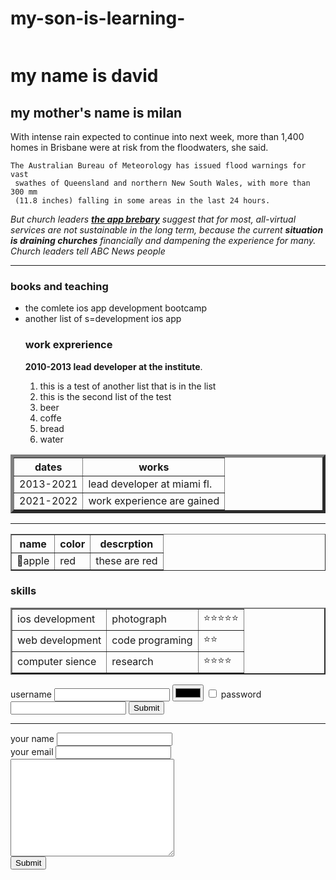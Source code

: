 # my-son-is-learning-
<!DOCTYPE html>
<html <head>
<meta charset="utf-8">
<title> david's website </title>
</head>

<body>
<img src="https://media.istockphoto.com/photos/beautiful-saint-lucia-caribbean-islands
-picture-
id1310875080?b=1&k=20&m=1310875080&s
=170667a&w=0&h=EQAW0yYtOdLBGwwPXac-xxg4M9pGoveaOmNOyanwI28=" alt="">
  <h1>my name is david</h1>
  <h2>my mother's name is milan</h2>
  <p>
    With intense rain expected to continue into next week,
    more than 1,400 homes in Brisbane were at risk from the floodwaters,
    she said.

    The Australian Bureau of Meteorology has issued flood warnings for vast
     swathes of Queensland and northern New South Wales, with more than 300 mm
     (11.8 inches) falling in some areas in the last 24 hours.
  </p>
  <i>But church leaders <a href="https://www.appbrewery.co/p/web-development-
  course-resources/"><strong>the app brebary</strong></a> suggest that for most,
    all-virtual services are not sustainable in the long term,
    because the current <strong>situation is draining churches</strong>
    financially
    and dampening the experience for many. Church leaders tell ABC
    News people</i>
    <hr>
<h3>books and teaching</h3>
<ul>
<li>the comlete ios app development bootcamp</li>
<li>another list of s=development ios app</li>
<h3>work exprerience</h3>
<p><strong>2010-2013 lead developer at the institute</strong>.</p>
<ol>
  <li>this is a test of another list that is in the list</li>
  <li>this is the second list of the test</li>
  <li>beer</li>
  <li>coffe</li>
  <li>bread</li>
  <li>water</li>
</ol>
</ul>
<table border="5">
  <thead>
    <tr>
      <th>dates</th>
  <th>works</th>
    </tr>
  </thead>
  <tr>
    <td>2013-2021</td>
    <td>lead developer at miami fl.</td>
  </tr>
  <tr>
<td>2021-2022</td>
<td>work experience are gained</td>
  </tr>
</table>
<table border="1" cellspacing="5">
  <head>
    <tr>
      <th>name</th>
      <th>color</th>
      <th>descrption</th>
    </tr>
  </head>
  <tbody>
    <hr>
    <tr>
      <td>🍎apple</td>
      <td>red</td>
      <td>these are red</td>
    </tr>
  </tbody>
</table>
<h3>skills</h3>
<table border="2" cellspacing="10">
  <tr>
    <td>ios development</td>
    <td>photograph</td>
    <td>⭐️⭐️⭐️⭐️⭐️</td>
    <tr>
      <td>web development</td>
      <td>code programing</td>
      <td>⭐️⭐️</td>
    </tr>
    <tr>
      <td>computer sience</td>
      <td>research</td>
      <td>⭐️⭐️⭐️⭐️</td>
    </tr>
  </tr>
</table>
<form class="" action="index.html" method="post">
  <label>username</label>
  <input type="text" name="" value="">
  <input type="color" name="" value="">
  <input type="checkbox" name="" value="">
  <label>password</label>
  <input type="password" name="" value="">
  <input type="submit" name="">
</form>
<hr>
<form class="" action="mailto:info@londonappbrewery.com" method="post">
<label>your name</label>
<input type="text" name="your name" value=""><br>
<label>your email</label>
<input type="email" name="your email" value=""><br>
<textarea name="your message" rows="10" cols="30"></textarea><br>
<input type="submit" name="">
</form>
</body>

</html>
